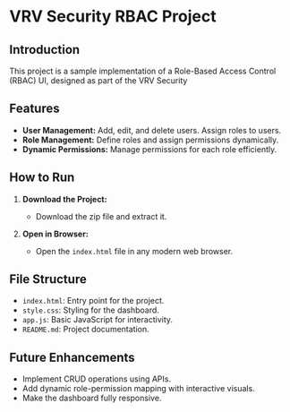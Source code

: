 # VRV Security RBAC Project

## Introduction

This project is a sample implementation of a Role-Based Access Control (RBAC) UI, designed as part of the VRV Security 

## Features

- **User Management:** Add, edit, and delete users. Assign roles to users.
- **Role Management:** Define roles and assign permissions dynamically.
- **Dynamic Permissions:** Manage permissions for each role efficiently.

## How to Run

1. **Download the Project:**
   - Download the zip file and extract it.

2. **Open in Browser:**
   - Open the `index.html` file in any modern web browser.

## File Structure

- `index.html`: Entry point for the project.
- `style.css`: Styling for the dashboard.
- `app.js`: Basic JavaScript for interactivity.
- `README.md`: Project documentation.

## Future Enhancements

- Implement CRUD operations using APIs.
- Add dynamic role-permission mapping with interactive visuals.
- Make the dashboard fully responsive.
